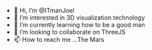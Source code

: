 - 👋 Hi, I’m @ITmanJoel
- 👀 I’m interested in 3D visualization technology
- 🌱 I’m currently learning how to be a good man
- 💞️ I’m looking to collaborate on ThreeJS
- 📫 How to reach me ...The Mars

<!---
ITmanJoel/ITmanJoel is a ✨ special ✨ repository because its `README.md` (this file) appears on your GitHub profile.
You can click the Preview link to take a look at your changes.
--->
